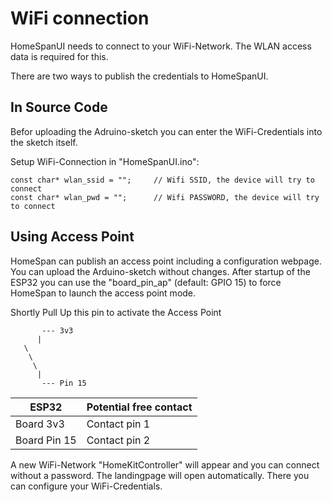 # WiFi connection

HomeSpanUI needs to connect to your WiFi-Network. The WLAN access data is required for this.

There are two ways to publish the credentials to HomeSpanUI.

## In Source Code
Befor uploading the Adruino-sketch you can enter the WiFi-Credentials into the sketch itself.

Setup WiFi-Connection in "HomeSpanUI.ino":
```
const char* wlan_ssid = "";     // Wifi SSID, the device will try to connect
const char* wlan_pwd = "";      // Wifi PASSWORD, the device will try to connect
```

## Using Access Point
HomeSpan can publish an access point including a configuration webpage.
You can upload the Arduino-sketch without changes. After startup of the ESP32 you can use the "board_pin_ap" (default: GPIO 15) to force HomeSpan to launch the access point mode.

Shortly Pull Up this pin to activate the Access Point
```
       --- 3v3 
      |               
   \       
    \     
     \             
      |            
       --- Pin 15
```
| ESP32 |  Potential free contact |
| ------------- | ------------- |
| Board 3v3  | Contact pin 1 | 
| Board Pin 15  | Contact pin 2 |


A new WiFi-Network "HomeKitController" will appear and you can connect without a password.
The landingpage will open automatically. There you can configure your WiFi-Credentials.

